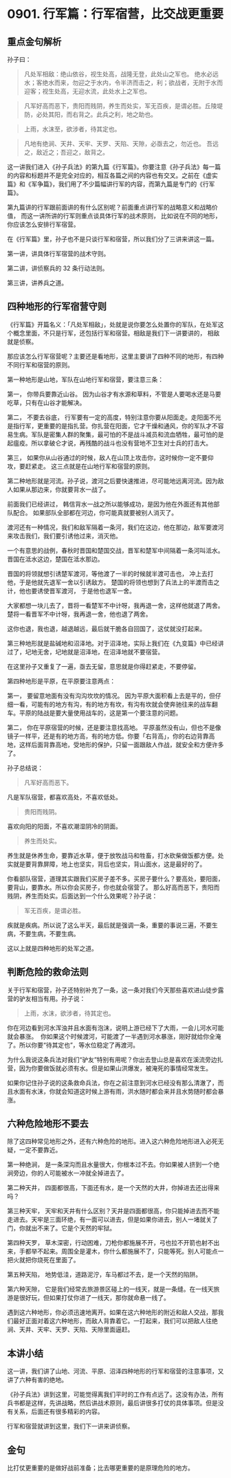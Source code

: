 # 0901. 行军篇：行军宿营，比交战更重要

## 重点金句解析

孙子曰：

> 凡处军相敌：绝山依谷，视生处高，战隆无登，此处山之军也。 绝水必远水；客绝水而来，勿迎之于水内，令半济而击之，利；欲战者，无附于水而迎客；视生处高，无迎水流，此处水上之军也。

> 凡军好高而恶下，贵阳而贱阴，养生而处实，军无百疾，是谓必胜。丘陵堤防，必处其阳，而右背之。此兵之利，地之助也。

> 上雨，水沫至，欲涉者，待其定也。

> 凡地有绝涧、天井、天牢、天罗、天陷、天隙，必亟去之，勿近也。 吾远之，敌近之；吾迎之，敌背之。

这一讲我们进入《孙子兵法》的第九篇《行军篇》。你要注意《孙子兵法》每一篇的内容和标题并不是完全对应的，相互各篇之间的内容也有交叉。之前在《虚实篇》和《军争篇》，我们用了不少篇幅讲行军的内容，而第九篇是专门的《行军篇》。

第九篇讲的行军跟前面讲的有什么区别呢？前面重点讲行军的战略意义和战略价值， 而这一讲所讲的行军则重点谈具体行军的战术原则， 比如说在不同的地形，你应该怎么安排行军宿营。

在《行军篇》里，孙子也不是只谈行军和宿营，所以我们分了三讲来讲这一篇。

第一讲，讲具体行军宿营的战术守则。

第二讲，讲侦察兵的 32 条行动法则。

第三讲，讲养兵之道。

## 四种地形的行军宿营守则

《行军篇》开篇名义：「凡处军相敌」，处就是说你要怎么处置你的军队，在处军这个概念里面，不只是行军，还包括行军和宿营。相敌是我们下一讲要讲的， 相敌就是侦察。

那应该怎么行军宿营呢？主要还是看地形，这里主要讲了四种不同的地形，有四种不同行军和宿营的原则。

第一种地形是山地，军队在山地行军和宿营，要注意三条：

第一， 你带兵要靠近山谷。 因为山谷才有水源和草料，不管是人要喝水还是马要吃草，只有在山谷才能解决。

第二， 不要去谷底， 行军要有一定的高度，特别注意你要从阳面走。走阳面不光是指行军，更重要的是指扎营。你扎营在阳面，它才干燥和通风，你的军队才不容易生病。军队是密集人群的聚集，最可怕的不是战斗减员和流血牺牲，最可怕的是起瘟疫。所以拿破仑才说，再残酷的战斗也没有营地不卫生对士兵的打击大。

第三， 如果你从山谷通过的时候，敌人在山顶上攻击你，这时候你一定不要仰攻，要赶紧走。 这三点就是在山地行军和宿营的原则。

第二种地形就是河流。孙子说，渡河之后要快速推进，尽可能地远离河流。因为敌人如果从那边来，你就要背水一战了。

前面我们已经讲过， 韩信背水一战之所以能够成功，是因为他在外面还有其他部队配合。 如果部队全部都在河边，你可能真就要被别人消灭了。

渡河还有一种情况，我们和敌军隔着一条河，我们在这边，他在那边，敌军要渡河来攻击我们，我们要引诱他过来，消灭他。

一个有意思的战例，春秋时晋国和楚国交战，晋军和楚军中间隔着一条河叫泜水。晋国在泜水这边，楚国在泜水那边。

晋国的将领就想引诱楚军渡河，等他渡了一半的时候就半渡可击也， 冲上去打他，于是他就先退军一舍以引诱敌方。 楚国的将领也想到了兵法上的半渡而击之计，他也要诱使晋军渡河， 于是他也退军一舍。

大家都想一块儿去了，晋将一看楚军不中计呀，我再退一舍，这样他就退了两舍。楚将一看晋军不中计呀，我再退一舍，他也退了两舍。

这你也退，我也退，越退越远，最后就干脆各自回国了，这仗就没打起来。

第三种地形就是盐碱地和沼泽地。对于沼泽地，实际上我们在《九变篇》中已经讲过了，圮地无舍，圮地就是沼泽地，在沼泽地就不要宿营。

在这里孙子又重复了一遍，亟去无留，意思就是你得赶紧走，不要停留。

第四种地形是平原，在平原要注意两点：

第一， 要留意地面有没有沟沟坎坎的情况。 因为平原大面积看上去是平的，但仔细一看，可能有的地方有沟，有的地方有坎，有沟有坎就会使奔驰往来的战车翻车。平原的陆战是要大量使用战车的，这是第一个要注意的问题。

第二， 你在平原宿营的时候，还是要注意找高地。 平原虽然没有山，但也不是像镜子一样平，还是有的地方高，有的地方低。你要「右背高」，你的右边背靠高地，这样后面背靠高地，受地形的保护，只留一面跟敌人作战，就安全和方便许多了。

孙子总结说：

> 凡军好高而恶下。

凡是军队宿营，都喜欢高处，不喜欢低处。

> 贵阳而贱阴。

喜欢向阳的阳面，不喜欢潮湿阴冷的阴面。

> 养生而处实。

养生就是休养生命，要靠近水草，便于放牧战马和牲畜，打水砍柴做饭都方便。处实就是要背靠屏障，地上也坚实，背后也坚实，背山面水，这是最好的了。

你看部队宿营，道理其实跟我们买房子差不多。买房子要什么？要高处，要阳面，要背山，要靠水。所以你会买房子，你也就会宿营了。
那么好高而恶下，贵阳而贱阴，养生而处实。后面达到一个什么效果呢？孙子说：

> 军无百疾，是谓必胜。

疾就是疾病。所以说了这么半天，最后就是强调一条，重要的事说三遍，不要生病，不要生病，不要生病。

这以上就是四种地形的处军之道。

## 判断危险的救命法则

关于行军和宿营，孙子还特别补充了一条，这一条对我们今天那些喜欢进山徒步露营的驴友相当有用。孙子说：

> 上雨，水沫，欲涉者，待其定也。

你在河边看到河水浑浊并且水面有泡沫，说明上游已经下了大雨，一会儿河水可能就会暴涨。  你如果这个时候渡河，可能渡了一半遇到河水暴涨，刚好就给你全淹了。所以你要“待其定也”，等水位稳定了再渡河。

为什么我说这条兵法对我们“驴友”特别有用呢？你出去登山总是喜欢在溪流旁边扎营，因为你要做饭就必须有水。但是如果山洪爆发，被淹死的事情经常发生。

如果你记住孙子说的这条救命兵法，你在之前注意到河水已经没有那么清澈了，而且水面有水沫，你就会知道这时候上游有雨，洪水随时都会来并且水势随时都会暴涨。

## 六种危险地形不要去

除了这四种常见地形之外，还有六种危险的地形。进入这六种危险地形进入必死无疑，一定不要靠近。

第一种绝涧， 是一条深沟而且水量很大，你根本过不去。你如果被人挤到一个绝涧旁边，你的人可能被水一冲就全掉进去了。

第二种天井， 四面都很高，下面还有水，是一个天然的大井，你掉进去还出得来吗？

第三种天牢， 天牢和天井有什么区别？天井是四面都很高，你只能掉进去而不能走进去。天牢是三面环绝，有一面可以进去，但是如果你进去，别人一堵就关了门，你就出不来了。它是个天然的牢狱。

第四种天罗， 草木深密，行动困难，刀枪你都施展不开，弓也拉不开箭也射不出来，手都举不起来。周围全是灌木，你什么都施展不了，只能等死。别人可能点一把火就把你烧死在里面了。

第五种天陷， 地势低洼，道路泥泞，车马都过不去，是一个天然的陷阱。

第六种天隙， 它是我们经常去旅游景区碰上的一线天，就是一条缝。在一线天旅游是很好玩，但如果打仗你进了一线天，那你就命悬一线了。

遇到这六种地形，你必须迅速地离开。如果在这六种地形的附近和敌人交战，那我们最好正面对着这六种地形，而敌人背靠着它。一打起来，我们可以把敌人往绝涧、天井、天牢、天罗、天陷、天隙里面逼赶。

## 本讲小结

这一讲，我们讲了山地、河流、平原、沼泽四种地形的行军和宿营的注意事项，又讲了六种有害的绝地。

《孙子兵法》讲到这里，可能觉得离我们平时的工作有点远了。这没有办法，所有兵书都是这样，先讲战略，然后讲战术原则，最后讲很多打仗的具体事项。但是没有关系，后面还有很多精彩的内容。

行军和宿营就讲到这里，我们下一讲来讲侦察。

## 金句

比打仗更重要的是做好战前准备；比去哪更重要的是原理危险的地方。